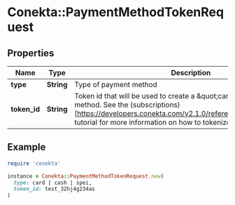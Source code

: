 # Conekta::PaymentMethodTokenRequest

## Properties

| Name | Type | Description | Notes |
| ---- | ---- | ----------- | ----- |
| **type** | **String** | Type of payment method |  |
| **token_id** | **String** | Token id that will be used to create a \&quot;card\&quot; type payment method. See the (subscriptions)[https://developers.conekta.com/v2.1.0/reference/createsubscription] tutorial for more information on how to tokenize cards. |  |

## Example

```ruby
require 'conekta'

instance = Conekta::PaymentMethodTokenRequest.new(
  type: card | cash | spei,
  token_id: test_32hj4g234as
)
```

